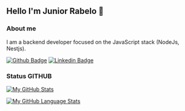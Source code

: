 ## Hello I'm Junior Rabelo 👋

### About me
I am a backend developer focused on the JavaScript stack (NodeJs, Nestjs).

[![Github Badge](https://img.shields.io/badge/-Github-000?style=flat-square&logo=Github&logoColor=white&link=https://github.com/fagnerpsantos)](https://github.com/rabelojunior105)  [![Linkedin Badge](https://img.shields.io/badge/-LinkedIn-blue?style=flat-square&logo=Linkedin&logoColor=white&link=https://www.linkedin.com/in/fagnerpsantos/)](https://www.linkedin.com/in/junior-rabelo-04b744185/) 


### Status GITHUB

[![My GitHub Stats](https://github-readme-stats.vercel.app/api/?username=rabelojunior105&count_private=true&theme=tokyonight&showicons=true)]()

[![My GitHub Language Stats](https://github-readme-stats.vercel.app/api/top-langs/?username=rabelojunior105&langs_count=5&theme=tokyonight)]()
